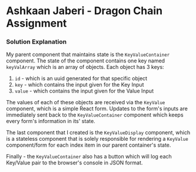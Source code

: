 # Ashkaan Jaberi - Dragon Chain Assignment


### Solution Explanation
My parent component that maintains state is the `KeyValueContainer` component.  The state of the component contains one key named `keyValArray` which is an array of objects.  Each object has 3 keys:

 1. `id` - which is an uuid generated for that specific object
 2. `key` - which contains the input given for the Key Input
 3. `value` - which contains the input given for the Value Input

The values of each of these objects are received via the `KeyValue` component, which is a simple React form.  Updates to the form's inputs are immediately sent back to the `KeyValueContainer` component which keeps every form's information in its' state. 

The last component that I created is the `KeyValueDisplay` component, which is a stateless component that is solely responsible for rendering a `KeyValue` component/form for each index item in our parent container's state. 

Finally - the `KeyValueContainer` also has a button which will log each Key/Value pair to the browser's console in JSON format. 
